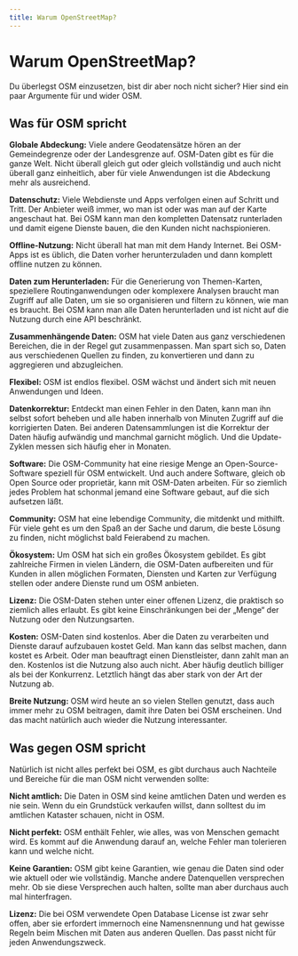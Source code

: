 ```yaml
---
title: Warum OpenStreetMap?
---
```


# Warum OpenStreetMap?

Du überlegst OSM einzusetzen, bist dir aber noch nicht sicher? Hier sind ein
paar Argumente für und wider OSM.

## Was für OSM spricht

**Globale Abdeckung:** Viele andere Geodatensätze hören an der Gemeindegrenze
oder der Landesgrenze auf. OSM-Daten gibt es für die ganze Welt. Nicht überall
gleich gut oder gleich vollständig und auch nicht überall ganz einheitlich,
aber für viele Anwendungen ist die Abdeckung mehr als ausreichend.

**Datenschutz:** Viele Webdienste und Apps verfolgen einen auf Schritt und
Tritt. Der Anbieter weiß immer, wo man ist oder was man auf der Karte
angeschaut hat. Bei OSM kann man den kompletten Datensatz runterladen und damit
eigene Dienste bauen, die den Kunden nicht nachspionieren.

**Offline-Nutzung:** Nicht überall hat man mit dem Handy Internet. Bei OSM-Apps
ist es üblich, die Daten vorher herunterzuladen und dann komplett offline
nutzen zu können.

**Daten zum Herunterladen:** Für die Generierung von Themen-Karten, speziellere
Routinganwendungen oder komplexere Analysen braucht man Zugriff auf alle Daten,
um sie so organisieren und filtern zu können, wie man es braucht. Bei OSM kann
man alle Daten herunterladen und ist nicht auf die Nutzung durch eine API
beschränkt.

**Zusammenhängende Daten:** OSM hat viele Daten aus ganz verschiedenen
Bereichen, die in der Regel gut zusammenpassen. Man spart sich so, Daten aus
verschiedenen Quellen zu finden, zu konvertieren und dann zu aggregieren und
abzugleichen.

**Flexibel:** OSM ist endlos flexibel. OSM wächst und ändert sich mit neuen
Anwendungen und Ideen.

**Datenkorrektur:** Entdeckt man einen Fehler in den Daten, kann man ihn selbst
sofort beheben und alle haben innerhalb von Minuten Zugriff auf die
korrigierten Daten. Bei anderen Datensammlungen ist die Korrektur der Daten
häufig aufwändig und manchmal garnicht möglich. Und die Update-Zyklen messen
sich häufig eher in Monaten.

**Software:** Die OSM-Community hat eine riesige Menge an Open-Source-Software
speziell für OSM entwickelt. Und auch andere Software, gleich ob Open Source
oder proprietär, kann mit OSM-Daten arbeiten. Für so ziemlich jedes Problem
hat schonmal jemand eine Software gebaut, auf die sich aufsetzen läßt.

**Community:** OSM hat eine lebendige Community, die mitdenkt und mithilft. Für
viele geht es um den Spaß an der Sache und darum, die beste Lösung zu finden,
nicht möglichst bald Feierabend zu machen.

**Ökosystem:** Um OSM hat sich ein großes Ökosystem gebildet. Es gibt
zahlreiche Firmen in vielen Ländern, die OSM-Daten aufbereiten und für Kunden
in allen möglichen Formaten, Diensten und Karten zur Verfügung stellen oder
andere Dienste rund um OSM anbieten.

**Lizenz:** Die OSM-Daten stehen unter einer offenen Lizenz, die praktisch so
ziemlich alles erlaubt. Es gibt keine Einschränkungen bei der „Menge“ der
Nutzung oder den Nutzungsarten.

**Kosten:** OSM-Daten sind kostenlos. Aber die Daten zu verarbeiten und Dienste
darauf aufzubauen kostet Geld. Man kann das selbst machen, dann kostet es
Arbeit. Oder man beauftragt einen Dienstleister, dann zahlt man an den.
Kostenlos ist die Nutzung also auch nicht. Aber häufig deutlich billiger als
bei der Konkurrenz. Letztlich hängt das aber stark von der Art der Nutzung ab.

**Breite Nutzung:** OSM wird heute an so vielen Stellen genutzt, dass auch
immer mehr zu OSM beitragen, damit ihre Daten bei OSM erscheinen. Und das macht
natürlich auch wieder die Nutzung interessanter.

## Was gegen OSM spricht

Natürlich ist nicht alles perfekt bei OSM, es gibt durchaus auch Nachteile und
Bereiche für die man OSM nicht verwenden sollte:

**Nicht amtlich:** Die Daten in OSM sind keine amtlichen Daten und werden es
nie sein. Wenn du ein Grundstück verkaufen willst, dann solltest du im
amtlichen Kataster schauen, nicht in OSM.

**Nicht perfekt:** OSM enthält Fehler, wie alles, was von Menschen gemacht
wird. Es kommt auf die Anwendung darauf an, welche Fehler man tolerieren kann
und welche nicht.

**Keine Garantien:** OSM gibt keine Garantien, wie genau die Daten sind oder
wie aktuell oder wie vollständig. Manche andere Datenquellen versprechen mehr.
Ob sie diese Versprechen auch halten, sollte man aber durchaus auch mal
hinterfragen.

**Lizenz:** Die bei OSM verwendete Open Database License ist zwar sehr offen,
aber sie erfordert immernoch eine Namensnennung und hat gewisse Regeln beim
Mischen mit Daten aus anderen Quellen. Das passt nicht für jeden
Anwendungszweck.

